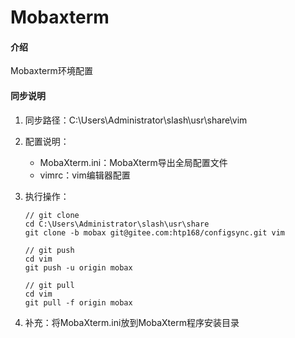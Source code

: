 ﻿# Mobaxterm

#### 介绍
Mobaxterm环境配置

#### 同步说明

1.  同步路径：C:\Users\Administrator\slash\usr\share\vim

2.  配置说明：
    * MobaXterm.ini：MobaXterm导出全局配置文件
    * vimrc：vim编辑器配置

3.  执行操作：
    ```git
    // git clone
    cd C:\Users\Administrator\slash\usr\share
    git clone -b mobax git@gitee.com:htp168/configsync.git vim
    
    // git push
    cd vim
    git push -u origin mobax
    
    // git pull
    cd vim
    git pull -f origin mobax
    
    ```

4.  补充：将MobaXterm.ini放到MobaXterm程序安装目录